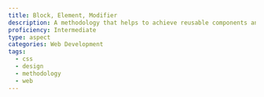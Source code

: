 ```yaml
---
title: Block, Element, Modifier
description: A methodology that helps to achieve reusable components and code sharing in the front-end design
proficiency: Intermediate
type: aspect
categories: Web Development
tags:
  - css
  - design
  - methodology 
  - web
---
```

